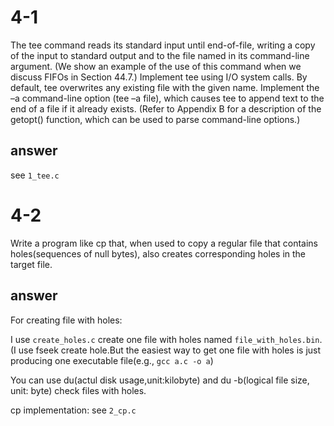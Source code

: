 # 4-1
The tee command reads its standard input until end-of-file, writing a copy of the input to standard output and to the file named in its command-line argument. (We show an example of the use of this command when we discuss FIFOs in Section 44.7.) Implement tee using I/O system calls. By default, tee overwrites any existing file with the given name. Implement the –a command-line option (tee –a file), which causes tee to append text to the end of a file if it already exists. (Refer to Appendix B for a description of the getopt() function, which can be used to parse command-line options.) 

## answer
see `1_tee.c`

# 4-2
Write a program like cp that, when used to copy a regular file that contains holes(sequences of null bytes), also creates corresponding holes in the target file.

## answer
For creating file with holes:

I use `create_holes.c` create one file with holes named `file_with_holes.bin`. (I use fseek create hole.But the easiest way to get one file with holes is just producing one executable file(e.g., `gcc a.c -o a`)

You can use du(actul disk usage,unit:kilobyte) and du -b(logical file size, unit: byte) check files with holes.

cp implementation:
see `2_cp.c`

